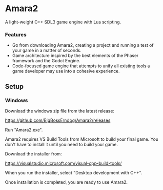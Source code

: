 # Amara2
A light-weight C++ SDL3 game engine with Lua scripting.
### Features
- Go from downloading Amara2, creating a project and running a test of your game in a matter of seconds.
- Game architecture inspired by the best elements of the Phaser framework and the Godot Engine.
- Code-focused game engine that attempts to unify all existing tools a game developer may use into a cohesive experience.

## Setup
### Windows
Download the windows zip file from the latest release:

https://github.com/BigBossErndog/Amara2/releases

Run "Amara2.exe".

Amara2 requires VS Build Tools from Microsoft to build your final game.
You don't have to install it until you need to build your game.

Download the installer from:

https://visualstudio.microsoft.com/visual-cpp-build-tools/

When you run the installer, select "Desktop development with C++".

Once installation is completed, you are ready to use Amara2.
